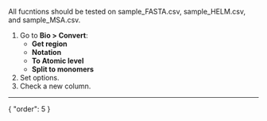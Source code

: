 All fucntions should be tested on sample_FASTA.csv, sample_HELM.csv, and sample_MSA.csv.

1. Go to **Bio > Convert**:
   * **Get region**
   * **Notation**
   * **To Atomic level**
   * **Split to monomers**
4. Set options.
5. Check a new column.
---
{
  "order": 5
}

